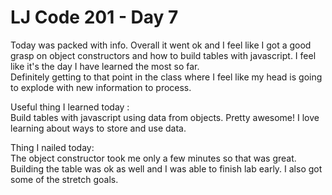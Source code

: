 # LJ Code 201 - Day 7  

   Today was packed with info. Overall it went ok and I feel like I got a good grasp on object constructors and how to build tables with javascript. I feel like it's the day I have learned the most so far.  
   Definitely getting to that point in the class where I feel like my head is going to explode with new information to process.   

   Useful thing I learned today :  
   Build tables with javascript using data from objects. Pretty awesome! I love learning about ways to store and use data.  

   Thing I nailed today:  
   The object constructor took me only a few minutes so that was great. Building the table was ok as well and I was able to finish lab early. I also got some of the stretch goals.  
